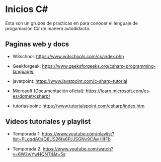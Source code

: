 # Inicios C#

Esta son un grupos de practicas en para conocer el lenguaje de progamación C# de manera autodidacta.

## Paginas web y docs

- W3school: https://www.w3schools.com/cs/index.php

- Geekforgeek: https://www.geeksforgeeks.org/csharp-programming-language/

- javatpoint: https://www.javatpoint.com/c-sharp-tutorial

- Microsoft (Documentación oficial): https://learn.microsoft.com/es-es/dotnet/csharp/

- tutoriaslpoint: https://www.tutorialspoint.com/csharp/index.htm

## Videos tutoriales y playlist

- Temporada 1: https://www.youtube.com/playlist?list=PLgqdACsQ8US26fe8PJJSGNv9CAyHlIfFb

- Temporada 2: https://www.youtube.com/watch?v=6W2wYwHQNT4&t=5s